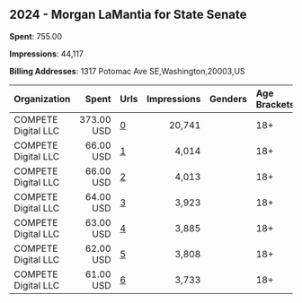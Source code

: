 ## 2024 - Morgan LaMantia for State Senate 
**Spent**: 755.00

**Impressions**: 44,117

**Billing Addresses**: 1317 Potomac Ave SE,Washington,20003,US

|Organization|Spent|Urls|Impressions|Genders|Age Brackets|Country Codes|
|:---|---:|:---|---:|:---|:---|:---|
|COMPETE Digital LLC|373.00 USD|[0](https://www.snap.com/political-ads/asset/724557325be82460ee878dbf4125d14b30b139fbd779a5d225b32032f0a62bd5?mediaType=mp4)|20,741||18+|united states|
|COMPETE Digital LLC|66.00 USD|[1](https://www.snap.com/political-ads/asset/ae4e939fc60de4ddd04d503a77e1a9ee5e656e1642010d8d7e550565e82b985b?mediaType=mp4)|4,014||18+|united states|
|COMPETE Digital LLC|66.00 USD|[2](https://www.snap.com/political-ads/asset/373dd67ca58a230f82fb8329fdf1c4dae336f4dfa6f5f832f0543e973984224f?mediaType=mp4)|4,013||18+|united states|
|COMPETE Digital LLC|64.00 USD|[3](https://www.snap.com/political-ads/asset/ac697afc293a5508606fdd233880ba393c026fd3f82c83050a9c2064f3e68938?mediaType=mp4)|3,923||18+|united states|
|COMPETE Digital LLC|63.00 USD|[4](https://www.snap.com/political-ads/asset/08d2493613627702f7912298f7ea4da571884457db5c4c6a3974bb2413a4a77e?mediaType=mp4)|3,885||18+|united states|
|COMPETE Digital LLC|62.00 USD|[5](https://www.snap.com/political-ads/asset/6245e2667d50d9af5b9ec59ed276e6b7d4befea557d626732b69a5284eaee968?mediaType=mp4)|3,808||18+|united states|
|COMPETE Digital LLC|61.00 USD|[6](https://www.snap.com/political-ads/asset/f25b71b2f1723508bb8868f1a3ace9eeacb1e110c6699b4cd80748b9ee6aeb27?mediaType=mp4)|3,733||18+|united states|
